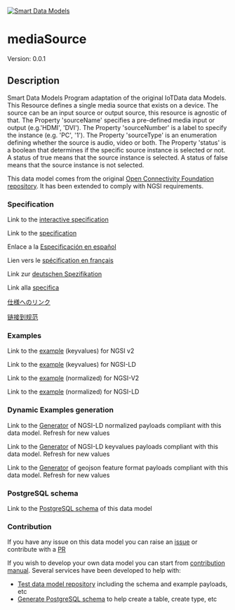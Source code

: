 [![Smart Data Models](https://smartdatamodels.org/wp-content/uploads/2022/01/SmartDataModels_logo.png "Logo")](https://smartdatamodels.org)
# mediaSource
Version: 0.0.1

## Description 

Smart Data Models Program adaptation of the original IoTData data Models. This Resource defines a single media source that exists on a device. The source can be an input source or output source, this resource is agnostic of that. The Property 'sourceName' specifies a pre-defined media input or output (e.g.'HDMI', 'DVI'). The Property 'sourceNumber' is a label to specify the instance (e.g. 'PC', '1'). The Property 'sourceType' is an enumeration defining whether the source is audio, video or both. The Property 'status' is a boolean that determines if the specific source instance is selected or not.  A status of true means that the source instance is selected.  A status of false means that the source instance is not selected.

This data model comes from the original [Open Connectivity Foundation repository](https://github.com/openconnectivityfoundation/IoTDataModels). It has been extended to comply with NGSI requirements.
### Specification

Link to the [interactive specification](https://swagger.lab.fiware.org/?url=https://smart-data-models.github.io/dataModel.OCF/mediaSource/swagger.yaml)

Link to the [specification](https://github.com/smart-data-models/dataModel.OCF/blob/master/mediaSource/doc/spec.md)

Enlace a la [Especificación en español](https://github.com/smart-data-models/dataModel.OCF/blob/master/mediaSource/doc/spec_ES.md)

Lien vers le [spécification en français](https://github.com/smart-data-models/dataModel.OCF/blob/master/mediaSource/doc/spec_FR.md)

Link zur [deutschen Spezifikation](https://github.com/smart-data-models/dataModel.OCF/blob/master/mediaSource/doc/spec_DE.md)

Link alla [specifica](https://github.com/smart-data-models/dataModel.OCF/blob/master/mediaSource/doc/spec_IT.md)

[仕様へのリンク](https://github.com/smart-data-models/dataModel.OCF/blob/master/mediaSource/doc/spec_JA.md)

[链接到规范](https://github.com/smart-data-models/dataModel.OCF/blob/master/mediaSource/doc/spec_ZH.md)
### Examples

Link to the [example](https://smart-data-models.github.io/dataModel.OCF/mediaSource/examples/example.json) (keyvalues) for NGSI v2

Link to the [example](https://smart-data-models.github.io/dataModel.OCF/mediaSource/examples/example.jsonld) (keyvalues) for NGSI-LD

Link to the [example](https://smart-data-models.github.io/dataModel.OCF/mediaSource/examples/example-normalized.json) (normalized) for NGSI-V2

Link to the [example](https://smart-data-models.github.io/dataModel.OCF/mediaSource/examples/example-normalized.jsonld) (normalized) for NGSI-LD
### Dynamic Examples generation

Link to the [Generator](https://smartdatamodels.org/extra/ngsi-ld_generator.php?schemaUrl=https://raw.githubusercontent.com/smart-data-models/dataModel.OCF/master/mediaSource/schema.json&email=info@smartdatamodels.org) of NGSI-LD normalized payloads compliant with this data model. Refresh for new values

Link to the [Generator](https://smartdatamodels.org/extra/ngsi-ld_generator_keyvalues.php?schemaUrl=https://raw.githubusercontent.com/smart-data-models/dataModel.OCF/master/mediaSource/schema.json&email=info@smartdatamodels.org) of NGSI-LD keyvalues payloads compliant with this data model. Refresh for new values

Link to the [Generator](https://smartdatamodels.org/extra/geojson_features_generator.php?schemaUrl=https://raw.githubusercontent.com/smart-data-models/dataModel.OCF/master/mediaSource/schema.json&email=info@smartdatamodels.org) of geojson feature format payloads compliant with this data model. Refresh for new values
### PostgreSQL schema

Link to the [PostgreSQL schema](https://github.com/smart-data-models/dataModel.OCF/blob/master/mediaSource/schema.sql) of this data model
### Contribution

 If you have any issue on this data model you can raise an [issue](https://github.com/smart-data-models/dataModel.OCF/issues)  or contribute with a [PR](https://github.com/smart-data-models/dataModel.OCF/pulls)

 If you wish to develop your own data model you can start from [contribution manual](https://bit.ly/contribution_manual). Several services have been developed to help with: 
 - [Test data model repository](https://smartdatamodels.org/index.php/data-models-contribution-api/) including the schema and example payloads, etc
 - [Generate PostgreSQL schema](https://smartdatamodels.org/index.php/sql-service/) to help create a table, create type, etc